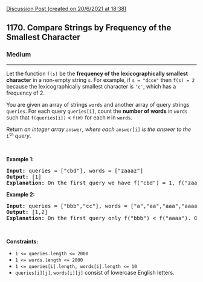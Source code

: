 [Discussion Post (created on 20/6/2021 at 18:38)](https://leetcode.com/problems/compare-strings-by-frequency-of-the-smallest-character/discuss/1350575/Python-HashMap)  
<h2>1170. Compare Strings by Frequency of the Smallest Character</h2><h3>Medium</h3><hr><div><p>Let the function <code>f(s)</code> be the <strong>frequency of the lexicographically smallest character</strong> in a non-empty string <code>s</code>. For example, if <code>s = "dcce"</code> then <code>f(s) = 2</code> because the lexicographically smallest character is <code>'c'</code>, which has a frequency of 2.</p>

<p>You are given an array of strings <code>words</code> and another array of query strings <code>queries</code>. For each query <code>queries[i]</code>, count the <strong>number of words</strong> in <code>words</code> such that <code>f(queries[i])</code> &lt; <code>f(W)</code> for each <code>W</code> in <code>words</code>.</p>

<p>Return <em>an integer array </em><code>answer</code><em>, where each </em><code>answer[i]</code><em> is the answer to the </em><code>i<sup>th</sup></code><em> query</em>.</p>

<p>&nbsp;</p>
<p><strong>Example 1:</strong></p>

<pre><strong>Input:</strong> queries = ["cbd"], words = ["zaaaz"]
<strong>Output:</strong> [1]
<strong>Explanation:</strong> On the first query we have f("cbd") = 1, f("zaaaz") = 3 so f("cbd") &lt; f("zaaaz").
</pre>

<p><strong>Example 2:</strong></p>

<pre><strong>Input:</strong> queries = ["bbb","cc"], words = ["a","aa","aaa","aaaa"]
<strong>Output:</strong> [1,2]
<strong>Explanation:</strong> On the first query only f("bbb") &lt; f("aaaa"). On the second query both f("aaa") and f("aaaa") are both &gt; f("cc").
</pre>

<p>&nbsp;</p>
<p><strong>Constraints:</strong></p>

<ul>
	<li><code>1 &lt;= queries.length &lt;= 2000</code></li>
	<li><code>1 &lt;= words.length &lt;= 2000</code></li>
	<li><code>1 &lt;= queries[i].length, words[i].length &lt;= 10</code></li>
	<li><code>queries[i][j]</code>, <code>words[i][j]</code> consist of lowercase English letters.</li>
</ul>
</div>